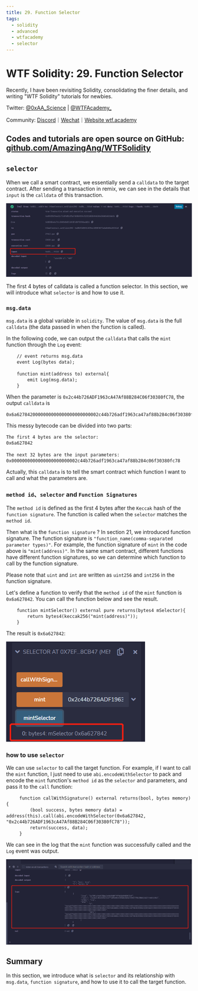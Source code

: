 ```yaml
---
title: 29. Function Selector
tags:
  - solidity
  - advanced
  - wtfacademy
  - selector
---
```

# WTF Solidity: 29. Function Selector

Recently, I have been revisiting Solidity, consolidating the finer details, and writing "WTF Solidity" tutorials for newbies. 

Twitter: [@0xAA_Science](https://twitter.com/0xAA_Science) | [@WTFAcademy_](https://twitter.com/WTFAcademy_)

Community: [Discord](https://discord.gg/5akcruXrsk)｜[Wechat](https://docs.google.com/forms/d/e/1FAIpQLSe4KGT8Sh6sJ7hedQRuIYirOoZK_85miz3dw7vA1-YjodgJ-A/viewform?usp=sf_link)｜[Website wtf.academy](https://wtf.academy)

Codes and tutorials are open source on GitHub: [github.com/AmazingAng/WTFSolidity](https://github.com/AmazingAng/WTFSolidity)
---

## `selector`

When we call a smart contract, we essentially send a `calldata` to the target contract. After sending a transaction in remix, we can see in the details that `input` is the `calldata` of this transaction.

![tx input in remix](./img/29-1.png)

The first 4 bytes of calldata is called a function selector. In this section, we will introduce what `selector` is and how to use it.

### `msg.data`

`msg.data` is a global variable in `solidity`. The value of `msg.data` is the full `calldata` (the data passed in when the function is called).

In the following code, we can output the `calldata` that calls the `mint` function through the `Log` event:

```solidity
    // event returns msg.data
    event Log(bytes data);

    function mint(address to) external{
        emit Log(msg.data);
    }
```

When the parameter is `0x2c44b726ADF1963cA47Af88B284C06f30380fC78`, the output `calldata` is

```
0x6a6278420000000000000000000000002c44b726adf1963ca47af88b284c06f30380fc78
```

This messy bytecode can be divided into two parts:

```
The first 4 bytes are the selector:
0x6a627842

The next 32 bytes are the input parameters:
0x0000000000000000000000002c44b726adf1963ca47af88b284c06f30380fc78
```

Actually, this  `calldata` is to tell the smart contract which function I want to call and what the parameters are.

### `method id`、`selector` and `Function Signatures`

The `method id` is defined as the first 4 bytes after the `Keccak` hash of the `function signature`. The function is called when the `selector` matches the `method id`.

Then what is the `function signature` ? In section 21, we introduced function signature. The function signature is `"function_name(comma-separated parameter types)"`. For example, the function signature of `mint` in the code above is `"mint(address)"`. In the same smart contract, different functions have different function signatures, so we can determine which function to call by the function signature.

Please note that `uint` and `int` are written as `uint256` and `int256` in the function signature.

Let's define a function to verify that the `method id` of the `mint` function is `0x6a627842`. You can call the function below and see the result.

```solidity
    function mintSelector() external pure returns(bytes4 mSelector){
        return bytes4(keccak256("mint(address)"));
    }
```

The result is `0x6a627842`:

![method id in remix](./img/29-2.png)

### how to use `selector`

We can use `selector` to call the target function. For example, if I want to call the `mint` function, I just need to use `abi.encodeWithSelector` to pack and encode the `mint` function's `method id` as the `selector` and parameters, and pass it to the `call` function:

````solidity
     function callWithSignature() external returns(bool, bytes memory){
         (bool success, bytes memory data) = address(this).call(abi.encodeWithSelector(0x6a627842, "0x2c44b726ADF1963cA47Af88B284C06f30380fC78"));
         return(success, data);
     }
````

We can see in the log that the `mint` function was successfully called and the `Log` event was output.

![logs in remix](./img/29-3.png)

## Summary

In this section, we introduce what is `selector` and its relationship with `msg.data`, `function signature`, and how to use it to call the target function.
